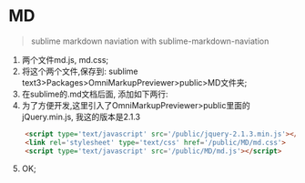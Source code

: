 # MD
> sublime markdown naviation with sublime-markdown-naviation

1. 两个文件md.js, md.css;
2. 将这个两个文件,保存到: sublime text3>Packages>OmniMarkupPreviewer>public>MD文件夹;
3. 在sublime的.md文档后面, 添加如下两行: 
4. 为了方便开发,这里引入了OmniMarkupPreviewer>public里面的jQuery.min.js, 我这的版本是2.1.3

```html
	<script type='text/javascript' src='/public/jquery-2.1.3.min.js'></script>
	<link rel='stylesheet' type='text/css' href='/public/MD/md.css'>
	<script type='text/javascript' src='/public/MD/md.js'></script>
```
5. OK;
